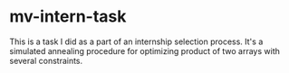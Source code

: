 # mv-intern-task
This is a task I did as a part of an internship selection process. It's a simulated annealing procedure for optimizing product of two arrays with several constraints.
